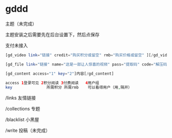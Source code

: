 # gddd
主题（未完成）

主题安装之后需要先在后台设置下，然后点保存

支付未接入


```php
[gd_video link="链接" credit="购买积分或留空" rmb="购买价格或留空" ][/gd_video]

[gd_file link="链接" name="这是一部让人惊喜的视频" pass="提取码" code="解压码"]

[gd_content access="1" key="2"]内容[/gd_content]

access 1登录可见 2积分阅读 3付费阅读   4用户组
key               所需积分 所需rmb    可以看得用户（用,隔开）

```
/links 友情链接

/collections 专题

/blacklist 小黑屋

/write     投稿（未完成）

